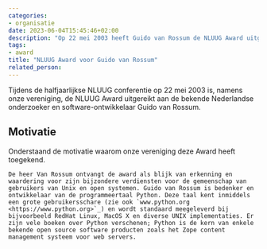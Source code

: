 ```yaml
---
categories:
- organisatie
date: 2023-06-04T15:45:46+02:00
description: "Op 22 mei 2003 heeft Guido van Rossum de NLUUG Award uitgereikt gekregen namens onze vereniging."
tags:
- award
title: "NLUUG Award voor Guido van Rossum"
related_person:
---
```


Tijdens de halfjaarlijkse NLUUG conferentie op 22 mei 2003 is, namens onze vereniging, de NLUUG Award uitgereikt aan de bekende Nederlandse onderzoeker en software-ontwikkelaar Guido van Rossum.

## Motivatie

Onderstaand de motivatie waarom onze vereniging deze Award heeft toegekend.

```
De heer Van Rossum ontvangt de award als blijk van erkenning en waardering voor zijn bijzondere verdiensten voor de gemeenschap van gebruikers van Unix en open systemen. Guido van Rossum is bedenker en ontwikkelaar van de programmeertaal Python. Deze taal kent inmiddels een grote gebruikersschare (zie ook `www.python.org <https://www.python.org>`_) en wordt standaard meegeleverd bij bijvoorbeeld RedHat Linux, MacOS X en diverse UNIX implementaties. Er zijn vele boeken over Python verschenen; Python is de kern van enkele bekende open source software producten zoals het Zope content management systeem voor web servers.
```
